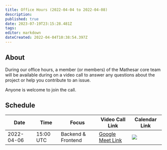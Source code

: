 ```yaml
---
title: Office Hours (2022-04-04 to 2022-04-08)
description: 
published: true
date: 2023-07-19T23:15:28.481Z
tags: 
editor: markdown
dateCreated: 2022-04-04T10:38:54.397Z
---
```


## About

During our office hours, a member (or members) of the Mathesar core team will be available during on a video call to answer any questions about the project or help you contribute to an issue. 

Anyone is welcome to join the call.

## Schedule

| Date | Time | Focus | Video Call Link | Calendar Link |
|-|-|-|-|-|
| 2022-04-06 | 15:00 UTC | Backend & Frontend | [Google Meet Link](https://meet.google.com/uqj-itjm-pfu) | <a target="_blank" href="https://calendar.google.com/event?action=TEMPLATE&amp;tmeid=MmY3djAxdG0xMWdzODZjN2UxMWltY2kyZnYgY192ZTFpOW01aHZ0NW9hbHZka3VoczNvODFpOEBn&amp;tmsrc=c_ve1i9m5hvt5oalvdkuhs3o81i8%40group.calendar.google.com"><img border="0" src="https://www.google.com/calendar/images/ext/gc_button1_en.gif"></a>